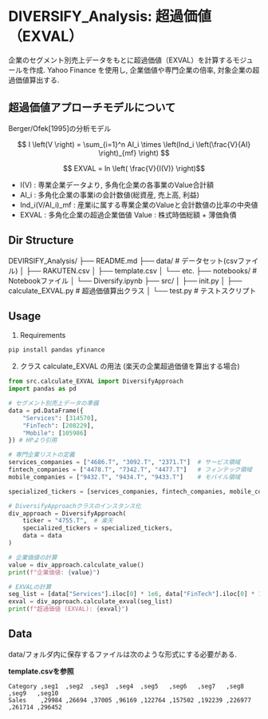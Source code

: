 # DIVERSIFY_Analysis: 超過価値（EXVAL）

企業のセグメント別売上データをもとに超過価値（EXVAL）を計算するモジュールを作成.
Yahoo Finance を使用し, 企業価値や専門企業の倍率, 対象企業の超過価値算出する.



## 超過価値アプローチモデルについて

Berger/Ofek[1995]の分析モデル


$$ I \left(V \right) = \sum_{i=1}^n AI_i \times \left(Ind_i \left(\frac{V}{AI} \right)_{mf} \right) $$


$$ EXVAL = ln \left( \frac{V}{I(V)} \right)$$

- I(V) : 専業企業データより, 多角化企業の各事業のValue合計額
- AI_i : 多角化企業の事業iの会計数値(総資産, 売上高, 利益)
- Ind_i(V/AI_i)_mf : 産業iに属する専業企業のValueと会計数値の比率の中央値
- EXVAL : 多角化企業の超過企業価値
Value : 株式時価総額 + 薄価負債


## Dir Structure

DEVIRSIFY_Analysis/
├── README.md
├── data/                 # データセット(csvファイル)
│   ├── RAKUTEN.csv
│   ├── template.csv
│   └── etc.
├── notebooks/            # Notebookファイル
│   └── Diversify.ipynb
├── src/
│   ├── init.py
│   ├── calculate_EXVAL.py # 超過価値算出クラス
│   └── test.py            # テストスクリプト

## Usage

1. Requirements
```bash
pip install pandas yfinance
```

2. クラス calculate_EXVAL の用法
(楽天の企業超過価値を算出する場合)
```python
from src.calculate_EXVAL import DiversifyApproach
import pandas as pd

# セグメント別売上データの準備
data = pd.DataFrame({
    "Services": [314570], 
    "FinTech": [208229], 
    "Mobile": [105986]
}) # HPより引用

# 専門企業リストの定義
services_companies = ["4686.T", "3092.T", "2371.T"]  # サービス領域
fintech_companies = ["4478.T", "7342.T", "4477.T"]   # フィンテック領域
mobile_companies = ["9432.T", "9434.T", "9433.T"]    # モバイル領域

specialized_tickers = [services_companies, fintech_companies, mobile_companies]

# DiversifyApproachクラスのインスタンス化
div_approach = DiversifyApproach(
    ticker = "4755.T",  # 楽天
    specialized_tickers = specialized_tickers,
    data = data
)

# 企業価値の計算
value = div_approach.calculate_value()
print(f"企業価値: {value}")

# EXVALの計算
seg_list = [data["Services"].iloc[0] * 1e6, data["FinTech"].iloc[0] * 1e6]
exval = div_approach.calculate_exval(seg_list)
print(f"超過価値 (EXVAL): {exval}")
```

## Data
data/フォルダ内に保存するファイルは次のような形式にする必要がある.


**template.csvを参照**
```csv
Category ,seg1  ,seg2  ,seg3  ,seg4  ,seg5   ,seg6   ,seg7   ,seg8   ,seg9   ,seg10
Sales    ,29984 ,26694 ,37005 ,96169 ,122764 ,157502 ,192239 ,226977 ,261714 ,296452
```




